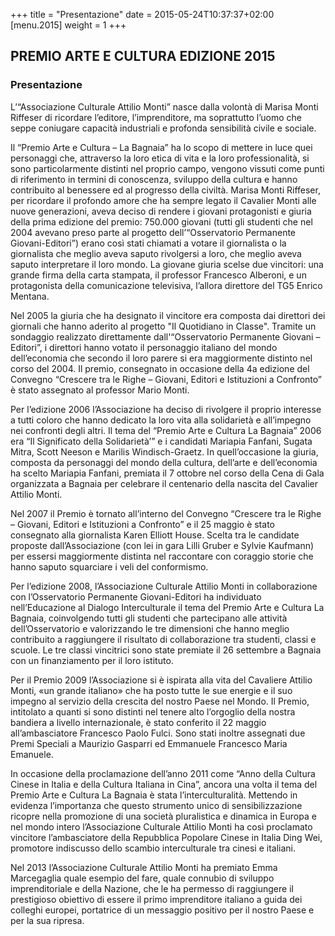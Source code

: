 +++
title = "Presentazione"
date = 2015-05-24T10:37:37+02:00
[menu.2015]
weight = 1
+++
## PREMIO ARTE E CULTURA EDIZIONE 2015

### Presentazione

L’“Associazione Culturale Attilio Monti” nasce dalla volontà di Marisa Monti Riffeser di ricordare l’editore, l’imprenditore, ma soprattutto l’uomo che seppe coniugare capacità industriali e profonda sensibilità civile e sociale. 

Il “Premio Arte e Cultura – La Bagnaia” ha lo scopo di mettere in luce quei personaggi che, attraverso la loro etica di vita e la loro professionalità, si sono particolarmente distinti nel proprio campo, vengono vissuti come punti di riferimento in termini di conoscenza, sviluppo della cultura e hanno contribuito al benessere ed al progresso della civiltà.
Marisa Monti Riffeser, per ricordare il profondo amore che ha sempre legato il Cavalier  Monti alle nuove generazioni, aveva deciso di rendere i giovani protagonisti e giuria della prima edizione del premio: 750.000 giovani (tutti gli studenti che nel 2004 avevano preso parte al progetto dell’“Osservatorio Permanente Giovani-Editori”) erano così stati chiamati a votare il giornalista o la giornalista che meglio aveva saputo rivolgersi a loro, che meglio aveva saputo interpretare il loro mondo.
La giovane giuria scelse due vincitori: una grande firma della carta stampata, il professor Francesco Alberoni, e un protagonista della comunicazione televisiva, l’allora direttore del TG5 Enrico Mentana.

Nel  2005 la giuria che ha designato il vincitore era composta dai direttori dei giornali che hanno aderito al progetto "Il Quotidiano in Classe". Tramite un sondaggio realizzato direttamente dall'“Osservatorio Permanente Giovani – Editori”, i direttori hanno votato il personaggio italiano del mondo dell’economia che secondo il loro parere si era maggiormente distinto nel corso del 2004. Il premio, consegnato in occasione della 4a edizione del Convegno “Crescere tra le Righe – Giovani, Editori e Istituzioni a Confronto” è stato assegnato al professor Mario Monti.

Per l’edizione 2006 l’Associazione ha deciso di rivolgere il proprio interesse a tutti coloro che hanno dedicato la loro vita alla solidarietà e all’impegno nei confronti degli altri. Il tema del “Premio Arte e Cultura La Bagnaia” 2006 era “Il Significato della Solidarietà’” e i candidati Mariapia Fanfani, Sugata Mitra, Scott Neeson e Marilis Windisch-Graetz. In quell’occasione la giuria, composta da personaggi del mondo della cultura, dell’arte e dell’economia ha scelto Mariapia Fanfani, premiata il 7 ottobre nel corso della Cena di Gala organizzata a Bagnaia per celebrare il centenario della nascita del Cavalier Attilio Monti.



Nel 2007 il Premio è tornato all’interno del Convegno “Crescere tra le Righe – Giovani, Editori e Istituzioni a Confronto” e il 25 maggio è stato consegnato alla giornalista Karen Elliott House. Scelta tra le candidate proposte dall’Associazione (con lei in gara Lilli Gruber e Sylvie Kaufmann) per essersi maggiormente distinta nel raccontare con coraggio storie che hanno saputo squarciare i veli del conformismo. 

Per l’edizione 2008, l’Associazione Culturale Attilio Monti in collaborazione con l’Osservatorio Permanente Giovani-Editori ha individuato nell’Educazione al Dialogo Interculturale il tema del Premio Arte e Cultura La Bagnaia, coinvolgendo tutti gli studenti che partecipano alle attività dell’Osservatorio e valorizzando le tre dimensioni che hanno meglio contribuito a raggiungere il risultato di collaborazione tra studenti, classi e scuole. Le tre classi vincitrici sono state premiate il 26 settembre a Bagnaia con un finanziamento per il loro istituto.

Per il Premio 2009 l’Associazione si è ispirata alla vita del Cavaliere Attilio Monti, «un grande italiano» che ha posto tutte le sue energie e il suo impegno al servizio della crescita del nostro Paese nel Mondo. Il Premio, intitolato a quanti si sono distinti nel tenere alto l’orgoglio della nostra bandiera a livello internazionale, è stato conferito il 22 maggio all’ambasciatore Francesco Paolo Fulci. Sono stati inoltre assegnati due Premi Speciali a Maurizio Gasparri ed Emmanuele Francesco Maria Emanuele.

In occasione della proclamazione dell’anno 2011 come “Anno della Cultura Cinese in Italia e della Cultura Italiana in Cina”, ancora una volta il tema del Premio Arte e Cultura La Bagnaia è stata l’interculturalità. Mettendo in evidenza l’importanza che questo strumento unico di sensibilizzazione ricopre nella promozione di una società pluralistica e dinamica in Europa e nel mondo intero l’Associazione Culturale Attilio Monti ha così proclamato vincitore l’ambasciatore della Repubblica Popolare Cinese in Italia Ding Wei, promotore indiscusso dello scambio interculturale tra cinesi e italiani. 

Nel 2013 l’Associazione Culturale Attilio Monti ha premiato Emma Marcegaglia quale esempio del fare, quale connubio di sviluppo imprenditoriale e della Nazione, che le ha permesso di raggiungere il prestigioso obiettivo di essere il primo imprenditore italiano a guida dei colleghi europei, portatrice di un messaggio positivo per il nostro Paese e per la sua ripresa.
